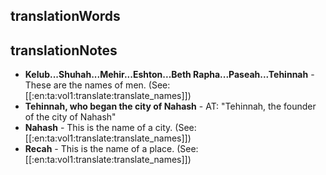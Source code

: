 ## translationWords


## translationNotes

* **Kelub...Shuhah...Mehir...Eshton...Beth Rapha...Paseah...Tehinnah** - These are the names of men. (See: [[:en:ta:vol1:translate:translate_names]])
* **Tehinnah, who began the city of Nahash** - AT: "Tehinnah, the founder of the city of Nahash"
* **Nahash** - This is the name of a city.  (See: [[:en:ta:vol1:translate:translate_names]])
* **Recah** - This is the name of a place. (See: [[:en:ta:vol1:translate:translate_names]])
